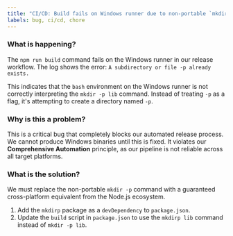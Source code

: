 ```yaml
---
title: "CI/CD: Build fails on Windows runner due to non-portable `mkdir -p` command"
labels: bug, ci/cd, chore
---
```


### What is happening?

The `npm run build` command fails on the Windows runner in our release workflow. The log shows the error: `A subdirectory or file -p already exists.`

This indicates that the `bash` environment on the Windows runner is not correctly interpreting the `mkdir -p lib` command. Instead of treating `-p` as a flag, it's attempting to create a directory named `-p`.

### Why is this a problem?

This is a critical bug that completely blocks our automated release process. We cannot produce Windows binaries until this is fixed. It violates our **Comprehensive Automation** principle, as our pipeline is not reliable across all target platforms.

### What is the solution?

We must replace the non-portable `mkdir -p` command with a guaranteed cross-platform equivalent from the Node.js ecosystem.

1.  Add the `mkdirp` package as a `devDependency` to `package.json`.
2.  Update the `build` script in `package.json` to use the `mkdirp lib` command instead of `mkdir -p lib`.
